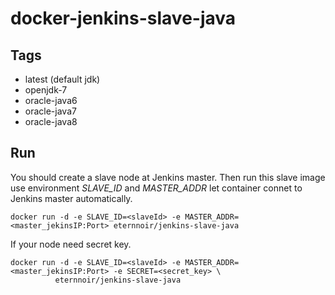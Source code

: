 # docker-jenkins-slave-java
## Tags

* latest (default jdk)
* openjdk-7
* oracle-java6
* oracle-java7
* oracle-java8

## Run
You should create a slave node at Jenkins master. Then run this slave image use environment *SLAVE_ID* and *MASTER_ADDR* let container connet to Jenkins master automatically.

```
docker run -d -e SLAVE_ID=<slaveId> -e MASTER_ADDR=<master_jekinsIP:Port> eternnoir/jenkins-slave-java
```

If your node need secret key.
```
docker run -d -e SLAVE_ID=<slaveId> -e MASTER_ADDR=<master_jekinsIP:Port> -e SECRET=<secret_key> \
          eternnoir/jenkins-slave-java
```

